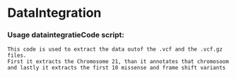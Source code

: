 # DataIntegration

### Usage dataintegratieCode script:
    This code is used to extract the data outof the .vcf and the .vcf.gz files. 
    First it extracts the Chromosome 21, than it annotates that chromosoom and lastly it extracts the first 10 missense and frame shift variants

